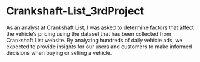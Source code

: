 # Crankshaft-List_3rdProject
As an analyst at Crankshaft List, I was asked to determine factors that affect the vehicle’s pricing using the dataset that has been collected from Crankshaft List website. By analyzing hundreds of daily vehicle ads, we expected to provide insights for our users and customers to make informed decisions when buying or selling a vehicle.
